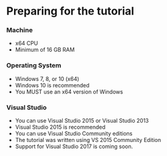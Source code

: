 
# Preparing for the tutorial

### Machine

* x64 CPU
* Minimum of 16 GB RAM

### Operating System

* Windows 7, 8, or 10 (x64)
* Windows 10 is recommended
* You MUST use an x64 version of Windows

### Visual Studio

* You can use Visual Studio 2015 or Visual Studio 2013
* Visual Studio 2015 is recommended
* You can use Visual Studio Community editions
* The tutorial was written using VS 2015 Community Edition
* Support for Visual Studio 2017 is coming soon.

